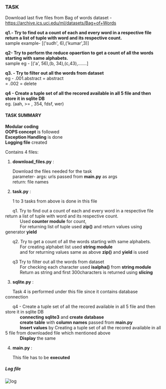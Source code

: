 
### TASK

Download last five files from Bag of words dataset - https://archive.ics.uci.edu/ml/datasets/Bag+of+Words

**q1.- Try to find out a count of each and every word in a respective file return a list of tuple with word and its respective count.** <br />
sample example- [('sudh', 6),('kumar',3)]

**q2- Try to perform the reduce opaertion to get a count of all the words starting with same alphabets.** <br />
sample eg - [('a', 56),(b, 34),(c,43),.......]

**q3. - Try to filter out all the words from dataset** <br />
eg - .001.abstract = abstract <br />
= .002 = delete

**q4 - Create a tuple set of all the recored available in all 5 file and then store it in sqlite DB** <br />
eg. (aah, >= , 354, fdsf, wer)

#### TASK SUMMARY

**Modular coding** <br />
**OOPS concept** is followed <br />
**Exception Handling** is done <br />
**Logging file** created <br />

Contains 4 files:


1. **download_files.py** : 

&nbsp; &nbsp; &nbsp; Download the files needed for the task <br />
&nbsp; &nbsp; &nbsp; parameter- args: urls passed from **main.py** as args <br />
&nbsp; &nbsp; &nbsp; return: file names


2. **task.py** :

&nbsp; &nbsp; &nbsp; 1 to 3 tasks from above is done in this file

&nbsp; &nbsp; &nbsp;  q1. Try to find out a count of each and every word in a respective file return a list of tuple with word and its respective count. <br />
&nbsp; &nbsp; &nbsp; &nbsp; &nbsp; &nbsp;  Used **counter module** for count, <br />
&nbsp; &nbsp; &nbsp; &nbsp; &nbsp; &nbsp;  For returning list of tuple used **zip()** and return values using generator **yield**
              
&nbsp; &nbsp; &nbsp;  q2. Try to get a count of all the words starting with same alphabets. <br />
&nbsp; &nbsp; &nbsp; &nbsp; &nbsp; &nbsp;  For creating alphabet list used **string module** <br />
&nbsp; &nbsp; &nbsp; &nbsp; &nbsp; &nbsp;  and for returning values same as above **zip()** and **yield** is used

&nbsp; &nbsp; &nbsp;  q3 Try to filter out all the words from dataset <br />
&nbsp; &nbsp; &nbsp; &nbsp; &nbsp; &nbsp;  For checking each character used **isalpha()** from **string module** <br />
&nbsp; &nbsp; &nbsp; &nbsp; &nbsp; &nbsp;  Return as string and first 300characters is returned using **slicing**


3. **sqlite.py** :


&nbsp; &nbsp; &nbsp; Task 4 is performed under this file since it contains database connection

&nbsp; &nbsp; &nbsp;  q4 - Create a tuple set of all the recored available in all 5 file and then store it in sqlite DB <br />
&nbsp; &nbsp; &nbsp; &nbsp; &nbsp; &nbsp;  **connecting sqlite3** and **create database** <br />
&nbsp; &nbsp; &nbsp; &nbsp; &nbsp; &nbsp;  **create table** with **column names** passed from **main.py** <br />
&nbsp; &nbsp; &nbsp; &nbsp; &nbsp; &nbsp;  **Insert values** by Creating a tuple set of all the recored available in all 5 file from downloaded file which mentioned above <br />
&nbsp; &nbsp; &nbsp; &nbsp; &nbsp; &nbsp;  **Display** the same


4. **main.py** :


&nbsp; &nbsp; &nbsp;  This file has to be **executed**


##### Log file

![log](https://user-images.githubusercontent.com/86779388/155570452-190afdb1-a042-4e9b-ae92-34a5c5ce7c16.jpg)

